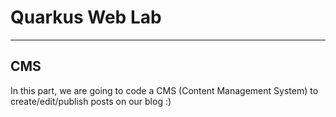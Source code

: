 # Quarkus Web Lab

---

## CMS

In this part, we are going to code a CMS (Content Management System) to create/edit/publish posts on our blog :)